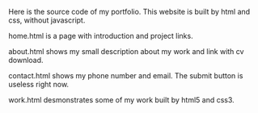 Here is the source code of my portfolio. This website is built by html and css, without javascript.

home.html is a page with introduction and project links.

about.html shows my small description about my work and link with cv download.

contact.html shows my phone number and email. The submit button is useless right now.

work.html desmonstrates some of my work built by html5 and css3.
